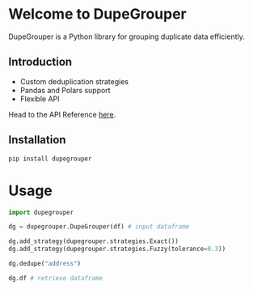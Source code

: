 # Welcome to DupeGrouper

DupeGrouper is a Python library for grouping duplicate data efficiently.

## Introduction
- Custom deduplication strategies
- Pandas and Polars support
- Flexible API

Head to the API Reference [here](api/index.html).

## Installation


```shell
pip install dupegrouper
```

# Usage

```python
import dupegrouper

dg = dupegrouper.DupeGrouper(df) # input dataframe

dg.add_strategy(dupegrouper.strategies.Exact())
dg.add_strategy(dupegrouper.strategies.Fuzzy(tolerance=0.3))

dg.dedupe("address")

dg.df # retrieve dataframe
```